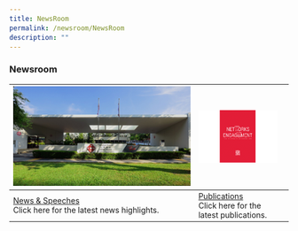 ```yaml
---
title: NewsRoom
permalink: /newsroom/NewsRoom
description: ""
---
```

### Newsroom



| ![](/images/NewsRoom/pa-hq-building.png) | ![](/images/NewsRoom/publicationstn.png) |  |
| -------- | -------- | -------- |
| [News & Speeches](/newsroom/News)<br>Click here for the latest news highlights.     |               [Publications](/newsroom/Publications)<br>Click here for the latest publications. |      |